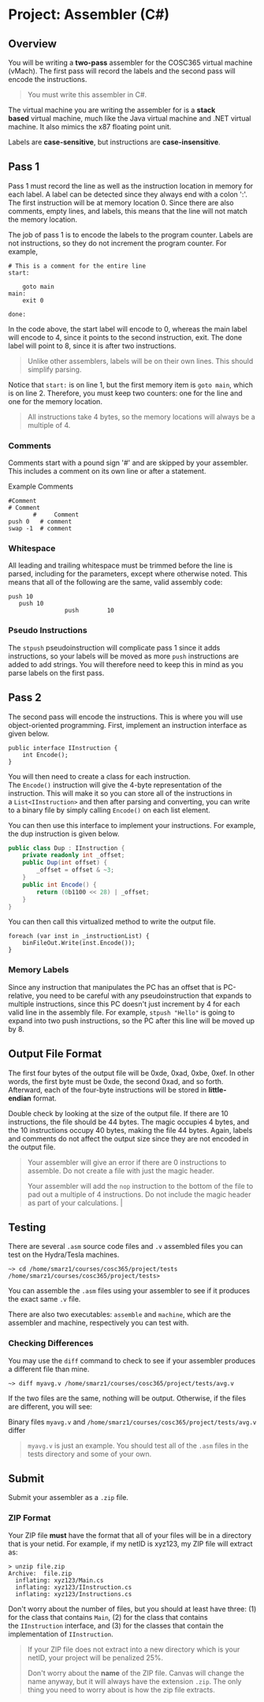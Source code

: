 # Project: Assembler (C#)

## Overview

You will be writing a **two-pass** assembler for the COSC365 virtual machine (vMach). The first pass will record the labels and the second pass will encode the instructions.

> You must write this assembler in C#.

The virtual machine you are writing the assembler for is a **stack based** virtual machine, much like the Java virtual machine and .NET virtual machine. It also mimics the x87 floating point unit.

Labels are **case-sensitive**, but instructions are **case-insensitive**.

## Pass 1

Pass 1 must record the line as well as the instruction location in memory for each label. A label can be detected since they always end with a colon ':'. The first instruction will be at memory location 0. Since there are also comments, empty lines, and labels, this means that the line will not match the memory location.

The job of pass 1 is to encode the labels to the program counter. Labels are not instructions, so they do not increment the program counter. For example,

```plaintext
# This is a comment for the entire line
start:

    goto main
main:
    exit 0

done:
```

In the code above, the start label will encode to 0, whereas the main label will encode to 4, since it points to the second instruction, exit. The done label will point to 8, since it is after two instructions.

> Unlike other assemblers, labels will be on their own lines. This should simplify parsing.

Notice that `start:` is on line 1, but the first memory item is `goto main`, which is on line 2. Therefore, you must keep two counters: one for the line and one for the memory location.

> All instructions take 4 bytes, so the memory locations will always be a multiple of 4.

### Comments

Comments start with a pound sign '#' and are skipped by your assembler. This includes a comment on its own line or after a statement.

Example Comments

```plaintext
#Comment
# Comment
       #     Comment
push 0   # comment
swap -1  # comment
```

### Whitespace

All leading and trailing whitespace must be trimmed before the line is parsed, including for the parameters, except where otherwise noted. This means that all of the following are the same, valid assembly code:

```plaintext
push 10
   push 10
                push        10
```

### Pseudo Instructions

The `stpush` pseudoinstruction will complicate pass 1 since it adds instructions, so your labels will be moved as more `push` instructions are added to add strings. You will therefore need to keep this in mind as you parse labels on the first pass.

## Pass 2

The second pass will encode the instructions. This is where you will use object-oriented programming. First, implement an instruction interface as given below.

```plaintext
public interface IInstruction {
    int Encode();
}
```

You will then need to create a class for each instruction. The `Encode()` instruction will give the 4-byte representation of the instruction. This will make it so you can store all of the instructions in a `List<IInstruction>` and then after parsing and converting, you can write to a binary file by simply calling `Encode()` on each list element.

You can then use this interface to implement your instructions. For example, the dup instruction is given below.

```csharp
public class Dup : IInstruction {
    private readonly int _offset;
    public Dup(int offset) {
        _offset = offset & ~3;
    }
    public int Encode() {
        return (0b1100 << 28) | _offset;
    }
}
```

You can then call this virtualized method to write the output file.

```plaintext
foreach (var inst in _instructionList) {
    binFileOut.Write(inst.Encode());
}
```

### Memory Labels

Since any instruction that manipulates the PC has an offset that is PC-relative, you need to be careful with any pseudoinstruction that expands to multiple instructions, since this PC doesn't just increment by 4 for each valid line in the assembly file. For example, `stpush "Hello"` is going to expand into two push instructions, so the PC after this line will be moved up by 8.

## Output File Format

The first four bytes of the output file will be 0xde, 0xad, 0xbe, 0xef. In other words, the first byte must be 0xde, the second 0xad, and so forth. Afterward, each of the four-byte instructions will be stored in **little-endian** format.

Double check by looking at the size of the output file. If there are 10 instructions, the file should be 44 bytes. The magic occupies 4 bytes, and the 10 instructions occupy 40 bytes, making the file 44 bytes. Again, labels and comments do not affect the output size since they are not encoded in the output file.

> Your assembler will give an error if there are 0 instructions to assemble. Do not create a file with just the magic header.
>
> Your assembler will add the `nop` instruction to the bottom of the file to pad out a multiple of 4 instructions. Do not include the magic header as part of your calculations. |

## Testing

There are several `.asm` source code files and `.v` assembled files you can test on the Hydra/Tesla machines.

```plaintext
~> cd /home/smarz1/courses/cosc365/project/tests
/home/smarz1/courses/cosc365/project/tests>
```

You can assemble the `.asm` files using your assembler to see if it produces the exact same `.v` file.

There are also two executables: `assemble` and `machine`, which are the assembler and machine, respectively you can test with.

### Checking Differences

You may use the `diff` command to check to see if your assembler produces a different file than mine.

```plaintext
~> diff myavg.v /home/smarz1/courses/cosc365/project/tests/avg.v
```

If the two files are the same, nothing will be output. Otherwise, if the files are different, you will see:

Binary files `myavg.v` and `/home/smarz1/courses/cosc365/project/tests/avg.v` differ

> `myavg.v` is just an example. You should test all of the `.asm` files in the tests directory and some of your own.

## Submit

Submit your assembler as a `.zip` file.

### ZIP Format

Your ZIP file **must** have the format that all of your files will be in a directory that is your netid. For example, if my netID is xyz123, my ZIP file will extract as:

```plaintext
> unzip file.zip
Archive:  file.zip
  inflating: xyz123/Main.cs
  inflating: xyz123/IInstruction.cs
  inflating: xyz123/Instructions.cs
```

Don't worry about the number of files, but you should at least have three: (1) for the class that contains `Main`, (2) for the class that contains the `IInstruction` interface, and (3) for the classes that contain the implementation of `IInstruction`.

> If your ZIP file does not extract into a new directory which is your netID, your project will be penalized 25%.
>
> Don't worry about the **name** of the ZIP file. Canvas will change the name anyway, but it will always have the extension `.zip`. The only thing you need to worry about is how the zip file extracts.
